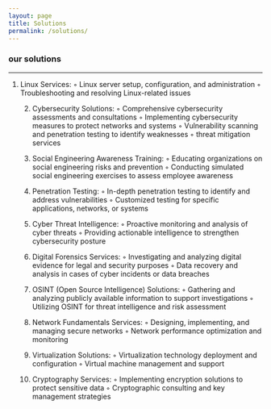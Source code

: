 ```yaml
---
layout: page
title: Solutions
permalink: /solutions/
---
```

### our solutions ###
---
1. Linux Services:
        ◦ Linux server setup, configuration, and administration
        ◦ Troubleshooting and resolving Linux-related issues

    2. Cybersecurity Solutions:
        ◦ Comprehensive cybersecurity assessments and consultations
        ◦ Implementing cybersecurity measures to protect networks and systems
        ◦ Vulnerability scanning and penetration testing to identify weaknesses
        ◦ threat mitigation services
          
    3. Social Engineering Awareness Training:
        ◦ Educating organizations on social engineering risks and prevention
        ◦ Conducting simulated social engineering exercises to assess employee awareness
    4. Penetration Testing:
        ◦ In-depth penetration testing to identify and address vulnerabilities
        ◦ Customized testing for specific applications, networks, or systems
    5. Cyber Threat Intelligence:
        ◦ Proactive monitoring and analysis of cyber threats
        ◦ Providing actionable intelligence to strengthen cybersecurity posture
    6. Digital Forensics Services:
        ◦ Investigating and analyzing digital evidence for legal and security purposes
        ◦ Data recovery and analysis in cases of cyber incidents or data breaches
    7. OSINT (Open Source Intelligence) Solutions:
        ◦ Gathering and analyzing publicly available information to support investigations
        ◦ Utilizing OSINT for threat intelligence and risk assessment
    8. Network Fundamentals Services:
        ◦ Designing, implementing, and managing secure networks
        ◦ Network performance optimization and monitoring
    9. Virtualization Solutions:
        ◦ Virtualization technology deployment and configuration
        ◦ Virtual machine management and support
    10. Cryptography Services:
        ◦ Implementing encryption solutions to protect sensitive data
        ◦ Cryptographic consulting and key management strategies
